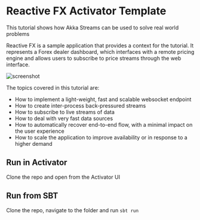 # Reactive FX Activator Template

This tutorial shows how Akka Streams can be used to solve real world problems

Reactive FX is a sample application that provides a context for the tutorial. It represents a Forex dealer dashboard, which interfaces with a remote pricing engine and allows users to subscribe to price streams through the web interface.

![screenshot](https://raw.githubusercontent.com/intelix/activator-reactive-fx/master/tutorial/img/screenshot1.png "screenshot")


The topics covered in this tutorial are:

* How to implement a light-weight, fast and scalable websocket endpoint
* How to create inter-process back-pressured streams
* How to subscribe to live streams of data
* How to deal with very fast data sources
* How to automatically recover end-to-end flow, with a minimal impact on the user experience
* How to scale the application to improve availability or in response to a higher demand

## Run in Activator

Clone the repo and open from the Activator UI

## Run from SBT

Clone the repo, navigate to the folder and run `sbt run`
